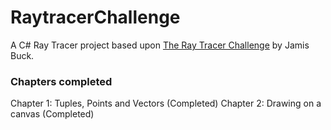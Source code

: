 # RaytracerChallenge
A C# Ray Tracer project based upon [The Ray Tracer Challenge](http://raytracerchallenge.com/) by Jamis Buck.

### Chapters completed
Chapter 1: Tuples, Points and Vectors (Completed)
Chapter 2: Drawing on a canvas (Completed)

